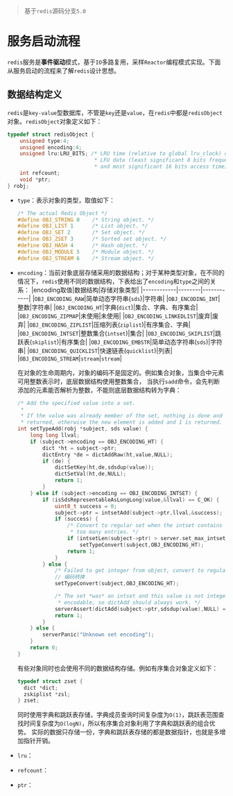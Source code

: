> 基于`redis`源码分支`5.0`
# 服务启动流程
`redis`服务是**事件驱动**模式，基于`IO`多路复用，采样`Reactor`编程模式实现。下面从服务启动的流程来了解`redis`设计思想。
## 数据结构定义
`redis`是`key-value`型数据库，不管是`key`还是`value`，在`redis`中都是`redisObject`对象。`redisObject`对象定义如下：
```c
typedef struct redisObject {
    unsigned type:4;
    unsigned encoding:4;
    unsigned lru:LRU_BITS; /* LRU time (relative to global lru_clock) or
                            * LFU data (least significant 8 bits frequency
                            * and most significant 16 bits access time). */
    int refcount;
    void *ptr;
} robj;
```
+ `type`：表示对象的类型，取值如下：
  ```c
  /* The actual Redis Object */
  #define OBJ_STRING 0    /* String object. */
  #define OBJ_LIST 1      /* List object. */
  #define OBJ_SET 2       /* Set object. */
  #define OBJ_ZSET 3      /* Sorted set object. */
  #define OBJ_HASH 4      /* Hash object. */
  #define OBJ_MODULE 5    /* Module object. */
  #define OBJ_STREAM 6    /* Stream object. */
  ```
+ `encoding`：当前对象底层存储采用的数据结构；对于某种类型对象，在不同的情况下，`redis`使用不同的数据结构，下表给出了`encoding`和`type`之间的关系：
  |encoding取值|数据结构|存储对象类型|
  |------------|--------|------------|
  |`OBJ_ENCODING_RAW`|简单动态字符串(`sds`)|字符串|
  |`OBJ_ENCODING_INT`|整数|字符串|
  |`OBJ_ENCODING_HT`|字典(`dict`)|集合、字典、有序集合|
  |`OBJ_ENCODING_ZIPMAP`|未使用|未使用|
  |`OBJ_ENCODING_LINKEDLIST`|废弃|废弃|
  |`OBJ_ENCODING_ZIPLIST`|压缩列表(`ziplist`)|有序集合、字典|
  |`OBJ_ENCODING_INTSET`|整数集合(`intset`)|集合|
  |`OBJ_ENCODING_SKIPLIST`|跳跃表(`skiplist`)|有序集合|
  |`OBJ_ENCODING_EMBSTR`|简单动态字符串(`sds`)|字符串|
  |`OBJ_ENCODING_QUICKLIST`|快速链表(`quicklist`)|列表|
  |`OBJ_ENCODING_STREAM`|`stream`|`stream`|

  在对象的生命周期内，对象的编码不是固定的。例如集合对象，当集合中元素可用整数表示时，底层数据结构使用整数集合，
  当执行`sadd`命令，会先判断添加的元素能否解析为整数，不能则底层数据结构转为字典：
  ```c
  /* Add the specified value into a set.
   *
   * If the value was already member of the set, nothing is done and 0 is
   * returned, otherwise the new element is added and 1 is returned. */
  int setTypeAdd(robj *subject, sds value) {
      long long llval;
      if (subject->encoding == OBJ_ENCODING_HT) {
          dict *ht = subject->ptr;
          dictEntry *de = dictAddRaw(ht,value,NULL);
          if (de) {
              dictSetKey(ht,de,sdsdup(value));
              dictSetVal(ht,de,NULL);
              return 1;
          }
      } else if (subject->encoding == OBJ_ENCODING_INTSET) {
          if (isSdsRepresentableAsLongLong(value,&llval) == C_OK) {
              uint8_t success = 0;
              subject->ptr = intsetAdd(subject->ptr,llval,&success);
              if (success) {
                  /* Convert to regular set when the intset contains
                   * too many entries. */
                  if (intsetLen(subject->ptr) > server.set_max_intset_entries)
                      setTypeConvert(subject,OBJ_ENCODING_HT);
                  return 1;
              }
          } else {
              /* Failed to get integer from object, convert to regular set. */
              // 编码转换
              setTypeConvert(subject,OBJ_ENCODING_HT);
  
              /* The set *was* an intset and this value is not integer
               * encodable, so dictAdd should always work. */
              serverAssert(dictAdd(subject->ptr,sdsdup(value),NULL) == DICT_OK);
              return 1;
          }
      } else {
          serverPanic("Unknown set encoding");
      }
      return 0;
  }
  ```
  有些对象同时也会使用不同的数据结构存储。例如有序集合对象定义如下：
  ```c
  typedef struct zset {
    dict *dict;
    zskiplist *zsl;
  } zset;
  ```
  同时使用字典和跳跃表存储，字典成员查询时间复杂度为`O(1)`，跳跃表范围查找时间复杂度为`O(logN)`，所以有序集合对象利用了字典和跳跃表的组合优势。
  实际的数据只存储一份，字典和跳跃表存储的都是数据指针，也就是多增加指针开销。
+ `lru`：
+ `refcount`：
+ `ptr`：
